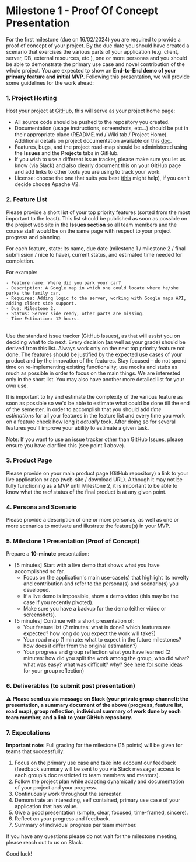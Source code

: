 
# Milestone 1 - Proof Of Concept Presentation

For the first milestone (due on 16/02/2024) you are required to provide a proof of concept of your project. By the due date you should have created a scenario that exercises the various parts of your application (e.g. client, server, DB, external resources, etc.), one or more personas and you should be able to demonstrate the primary use case and novel contribution of the whole project. You are expected to show an **End-to-End demo of your primary feature and initial MVP**. Following this presentation, we will provide some guidelines for the work ahead:

### 1. Project Hosting

Host your project at [GitHub](https://github.com/repositories/new), this will serve as your project home page:

- All source code should be pushed to the repository you created.
- Documentation (usage instructions, screenshots, etc...) should be put in their appropriate place (README.md / Wiki tab / Project Home). Additional details on project documentation available on this [doc](https://docs.google.com/document/d/1xppHNvDtQkChSqaZQI7FCG5J9GSH-iyi/edit?usp=sharing&ouid=100275977608446609845&rtpof=true&sd=true).
- Features, bugs, and the project road-map should be administered using the **Issues** and the **Projects** tabs in GitHub.
- If you wish to use a different issue tracker, please make sure you let us know (via Slack) and also clearly document this on your GitHub page and add links to other tools you are using to track your work. 
- License: choose the one that suits you best ([this](http://choosealicense.com/) might help), if you can't decide choose Apache V2.

### 2. Feature List

Please provide a short list of your top priority features (sorted from the most important to the least). This list should be published as soon as possible on the project web site in the **Issues section** so all team members and the course staff would be on the same page with respect to your project progress and planning. 

For each feature, state: its name, due date (milestone 1 / milestone 2 / final submission / nice to have), current status, and estimated time needed for completion.

For example:
```
- Feature name: Where did you park your car?
- Description: A Google map in which one could locate where he/she parks the family car.
- Requires: Adding logic to the server, working with Google maps API, adding client side support.
- Due: Milestone 2.
- Status: Server side ready, other parts are missing.
- Time Estimation: 12 hours.
```
<br>
Use the standard issue tracker (GitHub Issues), as that will assist you on deciding what to do next. Every decision (as well as your grade) should be derived from this list. Always work only on the next top priority feature not done. The features should be justified by the expected use cases of your product and by the innovation of the features. Stay focused - do not spend time on re-implementing existing functionality, use mocks and stubs as much as possible in order to focus on the main things.
We are interested only in the short list. You may also have another more detailed list for your own use.

It is important to try and estimate the complexity of the various feature as soon as possible so we'd be able to estimate what could be done till the end of the semester. In order to accomplish that you should add *time estimations* for all your features in the feature list and every time you work on a feature check how long it *actually* took. After doing so for several features you'll improve your ability to estimate a given task.

Note: If you want to use an issue tracker other than GitHub Issues, please ensure you have clarified this (see point 1 above). 

### 3. Product Page

Please provide on your main product page (GitHub repository) a link to your live application or app (web-site / download URL). Although it may not be fully functioning as a MVP until Milestone 2, it is important to be able to know what the *real* status of the final product is at any given point. 

### 4. Persona and Scenario

Please provide a description of one or more personas, as well as one or more scenarios to motivate and illustrate the feature(s) in your MVP. 

### 5. Milestone 1 Presentation (Proof of Concept)

Prepare a **10-minute** presentation:

- [5 minutes] Start with a live demo that shows what you have accomplished so far.
    - Focus on the application's main use-case(s) that highlight its novelty and contribution and refer to the persona(s) and scenario(s) you developed.
    - If a live demo is impossible, show a demo video (this may be the case if you recently pivoted).
    - Make sure you have a backup for the demo (either video or screenshots).
- [5 minutes] Continue with a short presentation of: 
    - Your feature list (2 minutes: what is done? which features are expected? how long do you expect the work will take?) 
    - Your road map (1 minute: what to expect in the future milestones? how does it differ from the original estimation?)
    - Your progress and group reflection what you have learned (2 minutes: how did you split the work among the group, who did what? what was easy? what was difficult? why? See [here for some ideas](https://www.atlassian.com/blog/jira-software/5-fun-sprint-retrospective-ideas-templates) for your group reflection)
 
### 6. Deliverables (to submit post presentation)

 ⚠️ **Please send us via message on Slack (your private group channel): the presentation, a summary document of the above (progress, feature list, road map), group reflection, individual summary of work done by each team member,  and a link to your GitHub repository.**

 ### 7. Expectations

**Important note:** Full grading for the milestone (15 points) will be given for teams that successfully:

1. Focus on the primary use case and take into account our feedback (feedback summary will be sent to you via Slack message; access to each group's doc restricted to team members and mentors).
2. Follow the project plan while adapting dynamically and documentation of your project and your progress.
3. Continuously work throughout the semester.
4. Demonstrate an interesting, self contained, primary use case of your application that has value.
5. Give a good presentation (simple, clear, focused, time-framed, sincere).
6. Reflect on your progress and feedback.
7. Summary of individual progress per team member.

If you have any questions please do not wait for the milestone meeting, please reach out to us on Slack.

Good luck!
